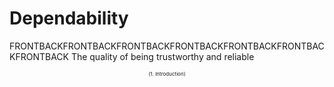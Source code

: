 # Dependability
FRONTBACKFRONTBACKFRONTBACKFRONTBACKFRONTBACKFRONTBACKFRONTBACK
The quality of being trustworthy and reliable


<div style="text-align: center; font-size:8px;">(1. Introduction)</div>